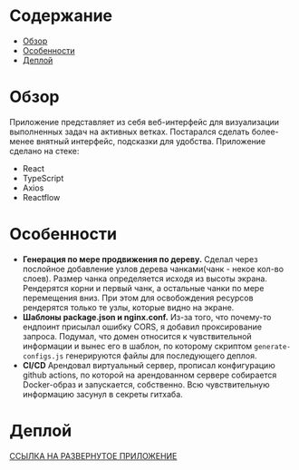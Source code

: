 # Содержание

-   [Обзор](#обзор)
-   [Особенности](#особенности)
-   [Деплой](#деплой)

# Обзор

Приложение представляет из себя веб-интерфейс для визуализации выполненных задач на активных ветках.
Постарался сделать более-менее внятный интерфейс, подсказки для удобства.
Приложение сделано на стеке:

-   React
-   TypeScript
-   Axios
-   Reactflow

# Особенности

-   **Генерация по мере продвижения по дереву.**
    Сделал через послойное добавление узлов дерева чанками(чанк - некое кол-во слоев). Размер чанка определяется исходя из высоты экрана.
    Рендерятся корни и первый чанк, а остальные чанки по мере перемещения вниз.
    При этом для освобождения ресурсов рендерятся только те узлы, которые видно на экране.
-   **Шаблоны package.json и nginx.conf.**
    Из-за того, что почему-то ендпоинт присылал ошибку CORS, я добавил проксирование запроса. Подумал, что домен относится к чувствительной информации и вынес его в шаблон, по которому скриптом `generate-configs.js` генерируются файлы для последующего деплоя.
-   **CI/CD**
    Арендовал виртуальный сервер, прописал конфигурацию github actions, по которой на арендованном сервере собирается Docker-образ и запускается, собственно. Всю чувствительную информацию засунул в секреты гитхаба.

# Деплой

[ССЫЛКА НА РАЗВЕРНУТОЕ ПРИЛОЖЕНИЕ](http://77.222.46.6/)
